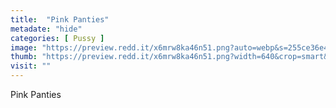 ```yaml
---
title:  "Pink Panties"
metadate: "hide"
categories: [ Pussy ]
image: "https://preview.redd.it/x6mrw8ka46n51.png?auto=webp&s=255ce36e47e5e857e90af32467585466084a2785"
thumb: "https://preview.redd.it/x6mrw8ka46n51.png?width=640&crop=smart&auto=webp&s=5e1aae90cf45e8b30f2d178276e4051396a44d3e"
visit: ""
---
```

Pink Panties
